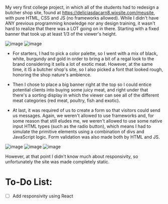 My very first college project, in which all of the students had to redesign a butcher shop site, found at https://deliciasdacarn8.wixsite.com/meusite, with pure HTML, CSS and JS (no frameworks allowed). While I didn't have ANY previous programming knowledge nor any design training, it wasn't hard to realize that there was a LOT going on in there. Starting with a fixed banner that took up at least 1/3 of the viewer's height.


![image](https://github.com/user-attachments/assets/1a062f8f-ce17-4bd3-95be-3f7767b060e9)
![image](https://github.com/user-attachments/assets/b0c61aeb-a706-4c7d-a0e4-88e428e6c80d)


- For starters, I had to pick a color palette, so I went with a mix of black, white, burgundy and gold in order to bring a bit of a regal look to the brand considering it sells a lot of exotic meat. 
However, at the same time, it IS a butcher shop's site, so I also picked a font that looked rough, honoring the shop nature's ambience.

- Then I chose to place a big banner right at the top so I could entice potential clients into buying some juicy meat, and right under that there's a sorting display in which the viewer can see all of the different meat categories (red meat, poultry, fish and exotic).

- At last, it was required of us to create a form so that visitors could send us messages. Again, we weren't allowed to use frameworks and, for some reason that still eludes me, we weren't allowed to use some native input HTML types (such as the radio button), which means I had to simulate the primitive elements using a combination of divs and JavaScript logic. Form validation was also made both by HTML and JS.

![image](https://github.com/user-attachments/assets/49e23662-bdf0-4af5-baed-587ad47c1b89)
![image](https://github.com/user-attachments/assets/2669e056-2297-460e-bebf-246a2699fc8a)
![image](https://github.com/user-attachments/assets/52f168cf-f3f0-48d2-9549-c318c3c77ea7)



However, at that point I didn't know much about responsivity, so unfortunately the site was made completely static.

# To-Do List:
- [ ] Add responsivity using React




